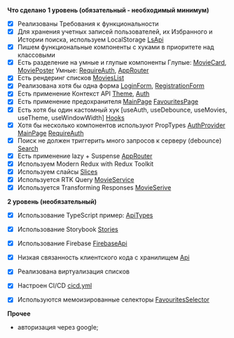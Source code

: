 **Что сделано**
**1 уровень (обязательный - необходимый минимум)**
- [x] Реализованы Требования к функциональности
- [x] Для хранения учетных записей пользователей, их Избранного и Истории поиска, используем LocalStorage [LsApi](https://github.com/SifiFox/aston_react/tree/main/my-app/src/shared/api/ls-api)
- [x] Пишем функциональные компоненты c хуками в приоритете над классовыми
- [x] Есть разделение на умные и глупые компоненты 
    Глупые: [MovieCard](https://github.com/SifiFox/aston_react/blob/main/my-app/src/shared/ui/movie-card/ui/movie-card.tsx), [MoviePoster](https://github.com/SifiFox/aston_react/blob/main/my-app/src/widgets/movie/ui/movie-poster/movie-poster.tsx)
    Умные: [RequireAuth](https://github.com/SifiFox/aston_react/blob/main/my-app/src/app/providers/router/require-auth.tsx), [AppRouter](https://github.com/SifiFox/aston_react/blob/main/my-app/src/app/providers/router/app-router.tsx)
- [x] Есть рендеринг списков [MoviesList](https://github.com/SifiFox/aston_react/blob/main/my-app/src/widgets/movies-content/ui/movies-list/ui/movies-list.tsx)
- [x] Реализована хотя бы одна форма [LoginForm](https://github.com/SifiFox/aston_react/blob/main/my-app/src/pages/ui/login-page/ui/login-form/login-form.tsx), [RegistrationForm](https://github.com/SifiFox/aston_react/blob/main/my-app/src/pages/ui/registration-page/ui/registration-form/registration-form.tsx)
- [x] Есть применение Контекст API [Theme](https://github.com/SifiFox/aston_react/tree/main/my-app/src/app/providers/theme), [Auth](https://github.com/SifiFox/aston_react/tree/main/my-app/src/app/providers/auth)
- [x] Есть применение предохранителя [MainPage](https://github.com/SifiFox/aston_react/blob/main/my-app/src/pages/ui/main-page/ui/main-page.tsx) [FavouritesPage](https://github.com/SifiFox/aston_react/blob/main/my-app/src/pages/ui/favourites-page/favourites-page.tsx)
- [x] Есть хотя бы один кастомный хук [useAuth, useDebounce, useMovies, useTheme, useWindowWidth] [Hooks](https://github.com/SifiFox/aston_react/tree/main/my-app/src/app/hooks)
- [x] Хотя бы несколько компонентов используют PropTypes  [AuthProvider](https://github.com/SifiFox/aston_react/blob/main/my-app/src/app/providers/auth/auth-provider.tsx) [MainPage](https://github.com/SifiFox/aston_react/blob/main/my-app/src/pages/ui/main-page/ui/main-page.tsx) [RequireAuth](https://github.com/SifiFox/aston_react/blob/main/my-app/src/app/providers/router/require-auth.tsx)
- [x] Поиск не должен триггерить много запросов к серверу (debounce) [Search](https://github.com/SifiFox/aston_react/blob/main/my-app/src/widgets/search/ui/search.tsx)
- [x] Есть применение lazy + Suspense [AppRouter](https://github.com/SifiFox/aston_react/blob/main/my-app/src/app/providers/router/app-router.tsx)
- [x] Используем Modern Redux with Redux Toolkit
- [x] Используем слайсы [Slices](https://github.com/SifiFox/aston_react/tree/main/my-app/src/shared/redux/store/slices)
- [x] Используется RTK Query [MovieService](https://github.com/SifiFox/aston_react/tree/main/my-app/src/shared/redux/store/services)
- [x] Используется Transforming Responses [MovieSerive](https://github.com/SifiFox/aston_react/blob/main/my-app/src/shared/redux/store/services/movie-service.ts)

**2 уровень (необязательный)**
- [x] Использование TypeScript пример: [ApiTypes](https://github.com/SifiFox/aston_react/blob/main/my-app/src/app/api/types.ts) 
- [x] Использование Storybook [Stories](https://github.com/SifiFox/aston_react/tree/main/my-app/src/shared/stories)
- [x] Использование Firebase [FirebaseApi](https://github.com/SifiFox/aston_react/blob/main/my-app/src/shared/api/firebase-api/firebase-api.ts)
- [x] Низкая связанность клиентского кода с хранилищем [Api](https://github.com/SifiFox/aston_react/blob/main/my-app/src/shared/api/api.ts)
- [x] Реализована виртуализация списков
- [x] Настроен CI/CD [cicd.yml](https://github.com/SifiFox/aston_react/blob/main/.github/workflows/cicd.yml)
- [x] Используются мемоизированные селекторы [FavouritesSelector](https://github.com/SifiFox/aston_react/blob/main/my-app/src/shared/redux/store/selectors/favourites-selector.ts)



**Прочее**
- авторизация через google;

